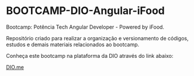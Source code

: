 # BOOTCAMP-DIO-Angular-iFood
Bootcamp: Potência Tech Angular Developer - Powered by iFood.

Repositório criado para realizar a organização e versionamento de códigos, estudos e demais materiais relacionados ao bootcamp.  

Conheça este bootcamp na plataforma da DIO através do link abaixo:

[DIO.me](https://web.dio.me/track/potencia-tech-angular-developer-powered-ifood)
